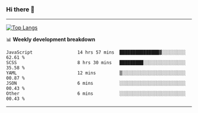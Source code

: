 ### Hi there 👋

-------
[![Top Langs](https://github-readme-stats.vercel.app/api/top-langs/?username=ashish-r)](https://github.com/anuraghazra/github-readme-stats)

📊 **Weekly development breakdown**
<!--START_SECTION:waka-->

```text
JavaScript                 14 hrs 57 mins  ███████████████▓░░░░░░░░░   62.61 %
SCSS                       8 hrs 30 mins   █████████░░░░░░░░░░░░░░░░   35.58 %
YAML                       12 mins         ▒░░░░░░░░░░░░░░░░░░░░░░░░   00.87 %
JSON                       6 mins          ░░░░░░░░░░░░░░░░░░░░░░░░░   00.43 %
Other                      6 mins          ░░░░░░░░░░░░░░░░░░░░░░░░░   00.43 %
```

<!--END_SECTION:waka-->
-------

<!--
**ashish-r/ashish-r** is a ✨ _special_ ✨ repository because its `README.md` (this file) appears on your GitHub profile.

Here are some ideas to get you started:

- 🔭 I’m currently working on ...
- 🌱 I’m currently learning ...
- 👯 I’m looking to collaborate on ...
- 🤔 I’m looking for help with ...
- 💬 Ask me about ...
- 📫 How to reach me: ...
- 😄 Pronouns: ...
- ⚡ Fun fact: ...
-->
